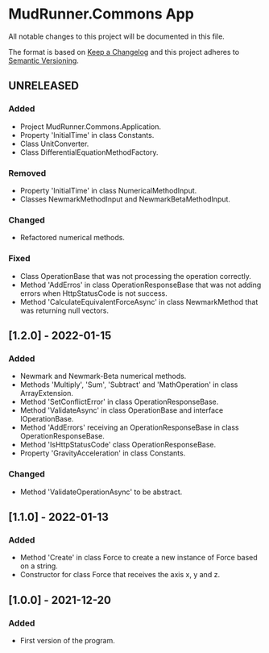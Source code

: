 # MudRunner.Commons App
All notable changes to this project will be documented in this file.

The format is based on [Keep a Changelog](http://keepachangelog.com/en/1.0.0/)
and this project adheres to [Semantic Versioning](http://semver.org/spec/v2.0.0.html).

## UNRELEASED
### Added
 - Project MudRunner.Commons.Application.
 - Property 'InitialTime' in class Constants.
 - Class UnitConverter.
 - Class DifferentialEquationMethodFactory.
### Removed
 - Property 'InitialTime' in class NumericalMethodInput.
 - Classes NewmarkMethodInput and NewmarkBetaMethodInput.
### Changed
 - Refactored numerical methods.
### Fixed
 - Class OperationBase that was not processing the operation correctly.
 - Method 'AddErros' in class OperationResponseBase that was not adding errors when HttpStatusCode is not success.
 - Method 'CalculateEquivalentForceAsync' in class NewmarkMethod that was returning null vectors.

## [1.2.0] - 2022-01-15
### Added
 - Newmark and Newmark-Beta numerical methods.
 - Methods 'Multiply', 'Sum', 'Subtract' and 'MathOperation' in class ArrayExtension.
 - Method 'SetConflictError' in class OperationResponseBase.
 - Method 'ValidateAsync' in class OperationBase and interface IOperationBase.
 - Method 'AddErrors' receiving an OperationResponseBase in class OperationResponseBase.
 - Method 'IsHttpStatusCode' class OperationResponseBase.
 - Property 'GravityAcceleration' in class Constants.
### Changed
 - Method 'ValidateOperationAsync' to be abstract.

## [1.1.0] - 2022-01-13
### Added
 - Method 'Create' in class Force to create a new instance of Force based on a string.
 - Constructor for class Force that receives the axis x, y and z.

## [1.0.0] - 2021-12-20
### Added
 - First version of the program.